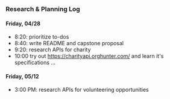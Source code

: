 ### Research & Planning Log
#### Friday, 04/28
* 8:20: prioritize to-dos
* 8:40: write README and capstone proposal
* 9:20: research APIs for charity
* 10:00 try out https://charityapi.orghunter.com/ and learn it's specifications
…

#### Friday, 05/12
* 3:00 PM: research APIs for volunteering opportunities
